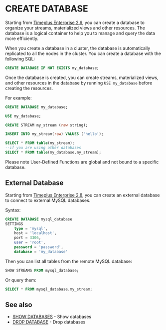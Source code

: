# CREATE DATABASE
Starting from [Timeplus Enterprise 2.6](/enterprise-v2.6), you can create a database to organize your streams, materialized views and other resources. The database is a logical container to help you to manage and query the data more efficiently.

When you create a database in a cluster, the database is automatically replicated to all the nodes in the cluster. You can create a database with the following SQL:

```sql
CREATE DATABASE IF NOT EXISTS my_database;
```

Once the database is created, you can create streams, materialized views, and other resources in the database by running `USE my_database` before creating the resources.

For example:

```sql
CREATE DATABASE my_database;

USE my_database;

CREATE STREAM my_stream (raw string);

INSERT INTO my_stream(raw) VALUES ('hello');

SELECT * FROM table(my_stream);
--if you are using other databases
SELECT * FROM table(my_database.my_stream);
```

Please note User-Defined Functions are global and not bound to a specific database.

## External Database
Starting from [Timeplus Enterprise 2.8](/enterprise-v2.8), you can create an external database to connect to external MySQL databases.

Syntax:
```sql
CREATE DATABASE mysql_database
SETTINGS
    type = 'mysql',
    host = 'localhost',
    port = 3306,
    user = 'root',
    password = 'password',
    database = 'my_database'
```

Then you can list all tables from the remote MySQL database:

```sql
SHOW STREAMS FROM mysql_database;
```

Or query them:

```sql
SELECT * FROM mysql_database.my_stream;
```
## See also
* [SHOW DATABASES](/sql-show-databases) - Show databases
* [DROP DATABASE](/sql-drop-database) - Drop databases
